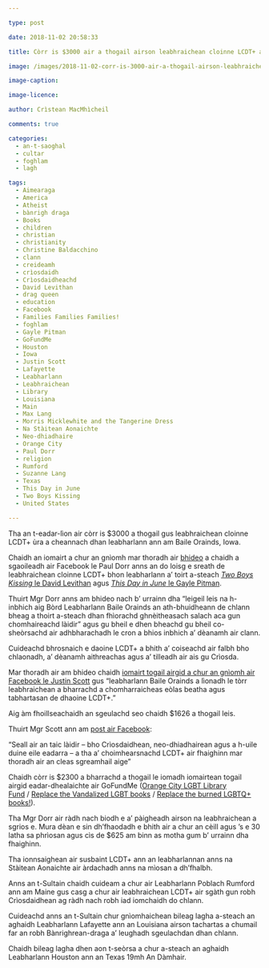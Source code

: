 ```yaml
---

type: post

date: 2018-11-02 20:58:33

title: Còrr is $3000 air a thogail airson leabhraichean cloinne LCDT+ a thoirt ri leabharlann Ameireaganach

image: /images/2018-11-02-corr-is-3000-air-a-thogail-airson-leabhraichean-cloinne-lcdt-a-thoirt-ri-leabharlann-ameireaganach.jpg

image-caption:

image-licence:

author: Crìstean MacMhìcheil

comments: true

categories:
  - an-t-saoghal
  - cultar
  - foghlam
  - lagh

tags:
  - Aimearaga
  - America
  - Atheist
  - bànrigh draga
  - Books
  - children
  - christian
  - christianity
  - Christine Baldacchino
  - clann
  - creideamh
  - crìosdaidh
  - Crìosdaidheachd
  - David Levithan
  - drag queen
  - education
  - Facebook
  - Families Families Families!
  - foghlam
  - Gayle Pitman
  - GoFundMe
  - Houston
  - Iowa
  - Justin Scott
  - Lafayette
  - Leabharlann
  - Leabhraichean
  - Library
  - Louisiana
  - Main
  - Max Lang
  - Morris Micklewhite and the Tangerine Dress
  - Na Stàitean Aonaichte
  - Neo-dhiadhaire
  - Orange City
  - Paul Dorr
  - religion
  - Rumford
  - Suzanne Lang
  - Texas
  - This Day in June
  - Two Boys Kissing
  - United States

---
```


Tha an t-eadar-lìon air còrr is $3000 a thogail gus leabhraichean cloinne LCDT+ ùra a cheannach dhan leabharlann ann am Baile Orainds, Iowa.

<!--more-->

Chaidh an iomairt a chur an gnìomh mar thoradh air [bhideo][1] a chaidh a sgaoileadh air Facebook le Paul Dorr anns an do loisg e sreath de leabhraichean cloinne LCDT+ bhon leabharlann a&#8217; toirt a-steach [_Two Boys Kissing_ le David Levithan][2] agus [_This Day in June_ le Gayle Pitman][3].

Thuirt Mgr Dorr anns am bhideo nach b&#8217; urrainn dha &#8220;leigeil leis na h-inbhich aig Bòrd Leabharlann Baile Orainds an ath-bhuidheann de chlann bheag a thoirt a-steach dhan fhìorachd ghnèitheasach salach aca gun chomhaireachd làidir&#8221; agus gu bheil e dhen bheachd gu bheil co-sheòrsachd air adhbharachadh le cron a bhios inbhich a&#8217; dèanamh air clann.

Cuideachd bhrosnaich e daoine LCDT+ a bhith a&#8217; coiseachd air falbh bho chlaonadh, a&#8217; dèanamh aithreachas agus a&#8217; tilleadh air ais gu Crìosda.

Mar thoradh air am bhideo chaidh [iomairt togail airgid a chur an gnìomh air Facebook le Justin Scott][4] gus &#8220;leabharlann Baile Orainds a lìonadh le tòrr leabhraichean a bharrachd a chomharraicheas eòlas beatha agus tabhartasan de dhaoine LCDT+.&#8221;

Aig àm fhoillseachaidh an sgeulachd seo chaidh $1626 a thogail leis.

Thuirt Mgr Scott ann am [post air Facebook][5]:

&#8220;Seall air an taic làidir &#8211; bho Crìosdaidhean, neo-dhiadhairean agus a h-uile duine eile eadarra &#8211; a tha a&#8217; choimhearsnachd LCDT+ air fhaighinn mar thoradh air an cleas sgreamhail aige&#8221;

Chaidh còrr is $2300 a bharrachd a thogail le iomadh iomairtean togail airgid eadar-dhealaichte air GoFundMe ([Orange City LGBT Library Fund][6] / [Replace the Vandalized LGBT books][7] / [Replace the burned LGBTQ+ books!][8]).

Tha Mgr Dorr air ràdh nach biodh e a&#8217; pàigheadh airson na leabhraichean a sgrios e. Mura dèan e sin dh&#8217;fhaodadh e bhith air a chur an cèill agus &#8217;s e 30 latha sa phrìosan agus cìs de $625 am binn as motha gum b&#8217; urrainn dha fhaighinn.

Tha ionnsaighean air susbaint LCDT+ ann an leabharlannan anns na Stàitean Aonaichte air àrdachadh anns na mìosan a dh&#8217;fhalbh.

Anns an t-Sultain chaidh cuideam a chur air Leabharlann Poblach Rumford ann am Maine gus casg a chur air leabhraichean LCDT+ air sgàth gun robh Crìosdaidhean ag ràdh nach robh iad iomchaidh do chlann.

Cuideachd anns an t-Sultain chur gnìomhaichean bileag lagha a-steach an aghaidh Leabharlann Lafayette ann an Louisiana airson tachartas a chumail far an robh Bànrighrean-draga a&#8217; leughadh sgeulachdan dhan chlann.

Chaidh bileag lagha dhen aon t-seòrsa a chur a-steach an aghaidh Leabharlann Houston ann an Texas 19mh An Dàmhair.

 [1]: https://www.facebook.com/407614879417079/videos/2266061786797493/
 [2]: https://www.amazon.co.uk/dp/B00ITQ7LOA/
 [3]: https://www.amazon.co.uk/dp/B00JWXO1LA/
 [4]: https://www.facebook.com/donate/351204935645587/
 [5]: https://www.facebook.com/jscott23/posts/10156712728388688
 [6]: https://uk.gofundme.com/orange-city-lgbt-library-fund
 [7]: https://uk.gofundme.com/replace-the-vandalized-lgbt-books
 [8]: https://www.gofundme.com/replace-the-burned-lgbtq-books
